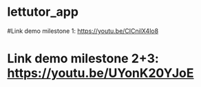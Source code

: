 # lettutor_app

#Link demo milestone 1: https://youtu.be/CICnilX4lo8

# Link demo milestone 2+3: https://youtu.be/UYonK20YJoE
